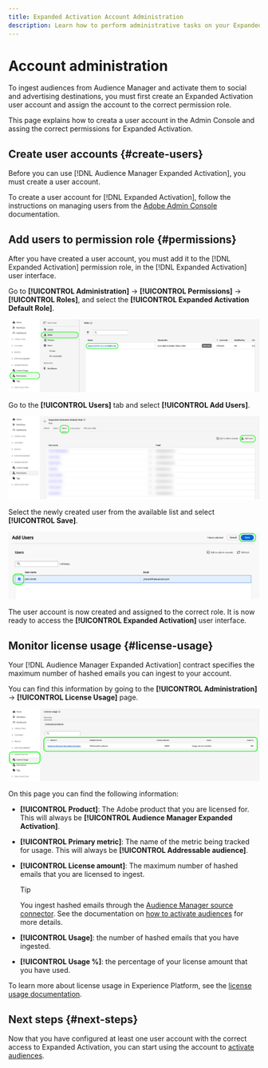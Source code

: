 ```yaml
---
title: Expanded Activation Account Administration
description: Learn how to perform administrative tasks on your Expanded Activation account, such as monitoring license usage and assigning the correct permissions.
---
```


# Account administration

To ingest audiences from Audience Manager and activate them to social and advertising destinations, you must first create an Expanded Activation user account and assign the account to the correct permission role.

This page explains how to creata a user account in the Admin Console and assing the correct permissions for Expanded Activation.

## Create user accounts {#create-users}

Before you can use [!DNL Audience Manager Expanded Activation], you must create a user account.

To create a user account for [!DNL Expanded Activation], follow the instructions on managing users from the [Adobe Admin Console](https://helpx.adobe.com/enterprise/using/manage-users-individually.html) documentation.

## Add users to permission role {#permissions}

After you have created a user account, you must add it to the [!DNL Expanded Activation] permission role, in the [!DNL Expanded Activation] user interface.

Go to **[!UICONTROL Administration]** -> **[!UICONTROL Permissions]** -> **[!UICONTROL Roles]**, and select the **[!UICONTROL Expanded Activation Default Role]**.

![Expanded Activation user interface image showing the Roles page.](assets/expanded-activation-role.png)

Go to the **[!UICONTROL Users]** tab and select **[!UICONTROL Add Users]**.

![Expanded Activation user interface image showing the Users page.](assets/add-users.png)

Select the newly created user from the available list and select **[!UICONTROL Save]**.

![Expanded Activation user interface image showing the Add Users page.](assets/add-user.png)

The user account is now created and assigned to the correct role. It is now ready to access the **[!UICONTROL Expanded Activation]** user interface.

## Monitor license usage {#license-usage}

Your [!DNL Audience Manager Expanded Activation] contract specifies the maximum number of hashed emails you can ingest to your account.

You can find this information by going to the **[!UICONTROL Administration]** -> **[!UICONTROL License Usage]** page.

![Expanded Activation user interface image showing the license usage screen.](assets/license-usage.png)

On this page you can find the following information:

* **[!UICONTROL Product]**: The Adobe product that you are licensed for. This will always be **[!UICONTROL Audience Manager Expanded Activation]**.
* **[!UICONTROL Primary metric]**: The name of the metric being tracked for usage. This will always be **[!UICONTROL Addressable audience]**.
* **[!UICONTROL License amount]**: The maximum number of hashed emails that you are licensed to ingest.

    >[!TIP]
    >
    >You ingest hashed emails through the [Audience Manager source connector](../sources/connectors/adobe-applications/audience-manager.md). See the documentation on [how to activate audiences](activate-audiences.md) for more details.

* **[!UICONTROL Usage]**: the number of hashed emails that you have ingested.
* **[!UICONTROL Usage %]**: the percentage of your license amount that you have used.

To learn more about license usage in Experience Platform, see the [license usage documentation](../dashboards/guides/license-usage.md).

## Next steps {#next-steps}

Now that you have configured at least one user account with the correct access to Expanded Activation, you can start using the account to [activate audiences](activate-audiences.md).
